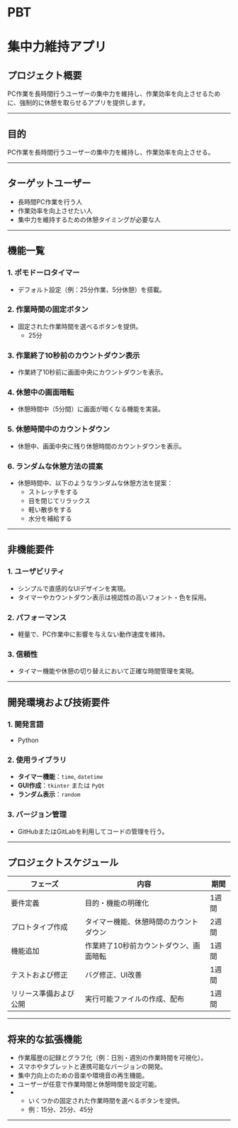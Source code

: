 # PBT
# 集中力維持アプリ

## プロジェクト概要
PC作業を長時間行うユーザーの集中力を維持し、作業効率を向上させるために、強制的に休憩を取らせるアプリを提供します。

---

## 目的
PC作業を長時間行うユーザーの集中力を維持し、作業効率を向上させる。

---

## ターゲットユーザー
- 長時間PC作業を行う人
- 作業効率を向上させたい人
- 集中力を維持するための休憩タイミングが必要な人

---

## 機能一覧

### 1. ポモドーロタイマー
- デフォルト設定（例：25分作業、5分休憩）を搭載。


### 2. 作業時間の固定ボタン
- 固定された作業時間を選べるボタンを提供。
  - 25分

### 3. 作業終了10秒前のカウントダウン表示
- 作業終了10秒前に画面中央にカウントダウンを表示。

### 4. 休憩中の画面暗転
- 休憩時間中（5分間）に画面が暗くなる機能を実装。

### 5. 休憩時間中のカウントダウン
- 休憩中、画面中央に残り休憩時間のカウントダウンを表示。

### 6. ランダムな休憩方法の提案
- 休憩時間中、以下のようなランダムな休憩方法を提案：
  - ストレッチをする
  - 目を閉じてリラックス
  - 軽い散歩をする
  - 水分を補給する

---

## 非機能要件

### 1. ユーザビリティ
- シンプルで直感的なUIデザインを実現。
- タイマーやカウントダウン表示は視認性の高いフォント・色を採用。

### 2. パフォーマンス
- 軽量で、PC作業中に影響を与えない動作速度を維持。

### 3. 信頼性
- タイマー機能や休憩の切り替えにおいて正確な時間管理を実現。

---

## 開発環境および技術要件

### 1. 開発言語
- Python

### 2. 使用ライブラリ
- **タイマー機能**：`time`, `datetime`
- **GUI作成**：`tkinter` または `PyQt`
- **ランダム表示**：`random`

### 3. バージョン管理
- GitHubまたはGitLabを利用してコードの管理を行う。

---

## プロジェクトスケジュール

| フェーズ               | 内容                           | 期間         |
|------------------------|--------------------------------|--------------|
| 要件定義               | 目的・機能の明確化             | 1週間         |
| プロトタイプ作成       | タイマー機能、休憩時間のカウントダウン | 2週間         |
| 機能追加               | 作業終了10秒前カウントダウン、画面暗転 | 1週間         |
| テストおよび修正       | バグ修正、UI改善               | 1週間         |
| リリース準備および公開 | 実行可能ファイルの作成、配布   | 1週間         |

---

## 将来的な拡張機能
- 作業履歴の記録とグラフ化（例：日別・週別の作業時間を可視化）。
- スマホやタブレットと連携可能なバージョンの開発。
- 集中力向上のための音楽や環境音の再生機能。
- ユーザーが任意で作業時間と休憩時間を設定可能。
- - いくつかの固定された作業時間を選べるボタンを提供。
  - 例：15分、25分、45分

---


